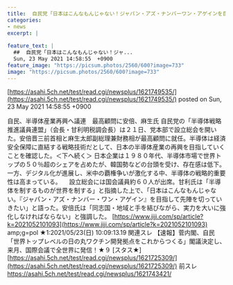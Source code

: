 ```yaml
---
title:  自民党「日本はこんなもんじゃない！ジャパン・アズ・ナンバーワン・アゲインを目指す」最高顧問に安倍、麻生★４  
categories:
- news
excerpt: |
  
feature_text: |
  ##  自民党「日本はこんなもんじゃない！ジャ...
  Sun, 23 May 2021 14:58:55  +0900
feature_image: "https://picsum.photos/2560/600?image=733"
image: "https://picsum.photos/2560/600?image=733"
---
```


[https://asahi.5ch.net/test/read.cgi/newsplus/1621749535/](https://asahi.5ch.net/test/read.cgi/newsplus/1621749535/)
posted on Sun, 23 May 2021 14:58:55  +0900

<!--more-->

自民、半導体産業再興へ議連　最高顧問に安倍、麻生氏 自民党の「半導体戦略推進議員連盟」（会長・甘利明税調会長）は２１日、党本部で設立総会を開いた。安倍晋三前首相と麻生太郎副総理兼財務相が最高顧問に就任。半導体は経済安全保障に直結する戦略技術だとして、日本の半導体産業の再興を目指していくことを確認した。＜下へ続く＞ 日本企業は１９８０年代、半導体市場で世界トップの５０％超のシェアを占めたが、韓国勢などの台頭を受け、存在感は低下。一方、デジタル化が進展し、米中の覇権争いが激化する中、半導体の戦略的重要性は高まっている。 　設立総会には国会議員約６０人が出席。甘利氏は「半導体を制するものが世界を制する」と指摘した上で、「日本はこんなもんじゃない。『ジャパン・アズ・ナンバー・ワン・アゲイン』を目指して先陣を切っていきたい」と語った。安倍氏は「同志国・地域と手を結びながら、実力を大いに強化しなければならない」と強調した。 [https://www.jiji.com/sp/article?k=2021052101093](https://www.jiji.com/sp/article?k=2021052101093) amp;g=pol ★1:2021/05/23(日) 10:09:13.19 関連スレ 【速報】菅内閣、自民「世界トップレベルの日の丸ワクチン開発拠点をこれからつくる」閣議決定し、来月、国際会議で全世界に発信！★９ [スタス★] [https://asahi.5ch.net/test/read.cgi/newsplus/1621725309/](https://asahi.5ch.net/test/read.cgi/newsplus/1621725309/) 前スレ https://asahi.5ch.net/test/read.cgi/newsplus/1621743421/
